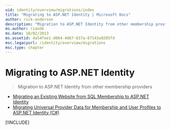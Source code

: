 ```yaml
---
uid: identity/overview/migrations/index
title: "Migrating to ASP.NET Identity | Microsoft Docs"
author: rick-anderson
description: "Migration to ASP.NET Identity from other membership providers"
ms.author: riande
ms.date: 10/02/2013
ms.assetid: 4a54fee1-d064-4d67-837a-87143a9205fd
msc.legacyurl: /identity/overview/migrations
msc.type: chapter
---
```

# Migrating to ASP.NET Identity

> Migration to ASP.NET Identity from other membership providers


- [Migrating an Existing Website from SQL Membership to ASP.NET Identity](migrating-an-existing-website-from-sql-membership-to-aspnet-identity.md)
- [Migrating Universal Provider Data for Membership and User Profiles to ASP.NET Identity (C#)](migrating-universal-provider-data-for-membership-and-user-profiles-to-aspnet-identity.md)

[!INCLUDE[](../../../includes/identity/alter-command-exception.md)]
